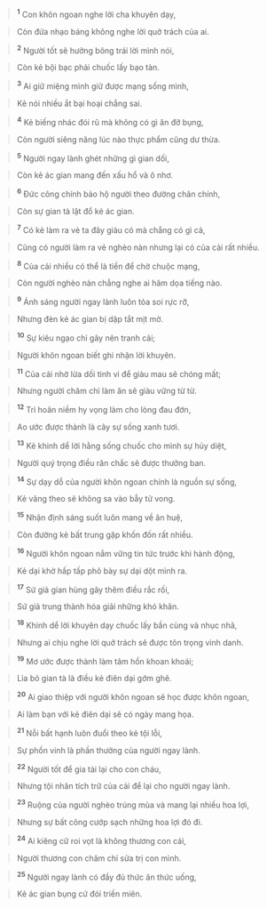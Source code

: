 
> <sup><b>1</b></sup> Con khôn ngoan nghe lời cha khuyên dạy,
>


> Còn đứa nhạo báng không nghe lời quở trách của ai.
>


> <sup><b>2</b></sup> Người tốt sẽ hưởng bông trái lời mình nói,
>


> Còn kẻ bội bạc phải chuốc lấy bạo tàn.
>


> <sup><b>3</b></sup> Ai giữ miệng mình giữ được mạng sống mình,
>


> Kẻ nói nhiều ắt bại hoại chẳng sai.
>


> <sup><b>4</b></sup> Kẻ biếng nhác đói rũ mà không có gì ăn đỡ bụng,
>


> Còn người siêng năng lúc nào thực phẩm cũng dư thừa.
>


> <sup><b>5</b></sup> Người ngay lành ghét những gì gian dối,
>


> Còn kẻ ác gian mang đến xấu hổ và ô nhơ.
>


> <sup><b>6</b></sup> Đức công chính bảo hộ người theo đường chân chính,
>


> Còn sự gian tà lật đổ kẻ ác gian.
>


> <sup><b>7</b></sup> Có kẻ làm ra vẻ ta đây giàu có mà chẳng có gì cả,
>


> Cũng có người làm ra vẻ nghèo nàn nhưng lại có của cải rất nhiều.
>


> <sup><b>8</b></sup> Của cải nhiều có thể là tiền để chờ chuộc mạng,
>


> Còn người nghèo nàn chẳng nghe ai hăm dọa tiếng nào.
>


> <sup><b>9</b></sup> Ánh sáng người ngay lành luôn tỏa soi rực rỡ,
>


> Nhưng đèn kẻ ác gian bị dập tắt mịt mờ.
>


> <sup><b>10</b></sup> Sự kiêu ngạo chỉ gây nên tranh cãi;
>


> Người khôn ngoan biết ghi nhận lời khuyên.
>


> <sup><b>11</b></sup> Của cải nhờ lừa dối tinh vi để giàu mau sẽ chóng mất;
>


> Nhưng người chăm chỉ làm ăn sẽ giàu vững từ từ.
>


> <sup><b>12</b></sup> Trì hoãn niềm hy vọng làm cho lòng đau đớn,
>


> Ao ước được thành là cây sự sống xanh tươi.
>


> <sup><b>13</b></sup> Kẻ khinh dể lời hằng sống chuốc cho mình sự hủy diệt,
>


> Người quý trọng điều răn chắc sẽ được thưởng ban.
>


> <sup><b>14</b></sup> Sự dạy dỗ của người khôn ngoan chính là nguồn sự sống,
>


> Kẻ vâng theo sẽ không sa vào bẫy tử vong.
>


> <sup><b>15</b></sup> Nhận định sáng suốt luôn mang về ân huệ,
>


> Còn đường kẻ bất trung gặp khốn đốn rất nhiều.
>


> <sup><b>16</b></sup> Người khôn ngoan nắm vững tin tức trước khi hành động,
>


> Kẻ dại khờ hấp tấp phô bày sự dại dột mình ra.
>


> <sup><b>17</b></sup> Sứ giả gian hùng gây thêm điều rắc rối,
>


> Sứ giả trung thành hóa giải những khó khăn.
>


> <sup><b>18</b></sup> Khinh dể lời khuyên dạy chuốc lấy bần cùng và nhục nhã,
>


> Nhưng ai chịu nghe lời quở trách sẽ được tôn trọng vinh danh.
>


> <sup><b>19</b></sup> Mơ ước được thành làm tâm hồn khoan khoái;
>


> Lìa bỏ gian tà là điều kẻ điên dại gớm ghê.
>


> <sup><b>20</b></sup> Ai giao thiệp với người khôn ngoan sẽ học được khôn ngoan,
>


> Ai làm bạn với kẻ điên dại sẽ có ngày mang họa.
>


> <sup><b>21</b></sup> Nỗi bất hạnh luôn đuổi theo kẻ tội lỗi,
>


> Sự phồn vinh là phần thưởng của người ngay lành.
>


> <sup><b>22</b></sup> Người tốt để gia tài lại cho con cháu,
>


> Nhưng tội nhân tích trữ của cải để lại cho người ngay lành.
>


> <sup><b>23</b></sup> Ruộng của người nghèo trúng mùa và mang lại nhiều hoa lợi,
>


> Nhưng sự bất công cướp sạch những hoa lợi đó đi.
>


> <sup><b>24</b></sup> Ai kiêng cữ roi vọt là không thương con cái,
>


> Người thương con chăm chỉ sửa trị con mình.
>


> <sup><b>25</b></sup> Người ngay lành có đầy đủ thức ăn thức uống,
>


> Kẻ ác gian bụng cứ đói triền miên.
>

